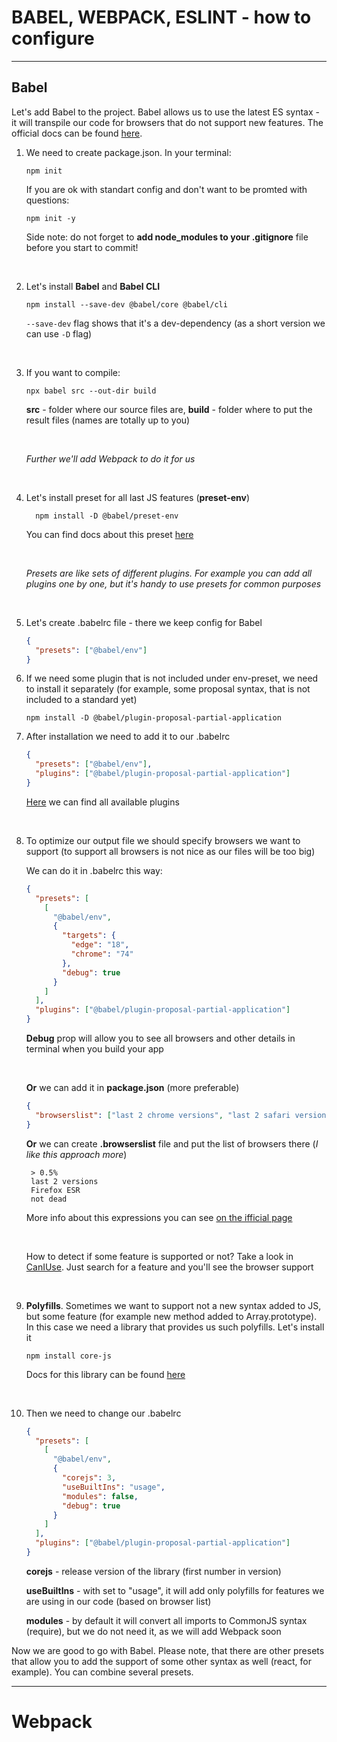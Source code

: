 # BABEL, WEBPACK, ESLINT - how to configure

---

## Babel

Let's add Babel to the project. Babel allows us to use the latest ES syntax - it will transpile our code for browsers that do not support new features. The official docs can be found [here](https://babeljs.io/docs/en/).

1. We need to create package.json. In your terminal:

   ```
   npm init
   ```

   If you are ok with standart config and don't want to be promted with questions:

   ```
   npm init -y
   ```

   Side note: do not forget to <strong>add node_modules to your .gitignore</strong> file before you start to commit!

   </br>

2. Let's install <strong>Babel</strong> and <strong>Babel CLI</strong>

   ```
   npm install --save-dev @babel/core @babel/cli
   ```

   <code>--save-dev</code> flag shows that it's a dev-dependency (as a short version we can use <code>-D</code> flag)

   </br>

3. If you want to compile:

   ```
   npx babel src --out-dir build
   ```

   <strong>src</strong> - folder where our source files are, <strong>build</strong> - folder where to put the result files (names are totally up to you)

   </br>

   <i>Further we'll add Webpack to do it for us</i>

   </br>

4. Let's install preset for all last JS features (<strong>preset-env</strong>)

   ```
     npm install -D @babel/preset-env
   ```

   You can find docs about this preset [here](https://babeljs.io/docs/en/babel-preset-env)

   </br>

   <i>Presets are like sets of different plugins. For example you can add all plugins one by one, but it's handy to use presets for common purposes</i>

   </br>

5. Let's create .babelrc file - there we keep config for Babel

   ```json
   {
     "presets": ["@babel/env"]
   }
   ```

6. If we need some plugin that is not included under env-preset, we need to install it separately (for example, some proposal syntax, that is not included to a standard yet)

   ```
   npm install -D @babel/plugin-proposal-partial-application
   ```

7. After installation we need to add it to our .babelrc

   ```json
   {
     "presets": ["@babel/env"],
     "plugins": ["@babel/plugin-proposal-partial-application"]
   }
   ```

   [Here](https://babeljs.io/docs/en/plugins-list) we can find all available plugins

   </br>

8. To optimize our output file we should specify browsers we want to support (to support all browsers is not nice as our files will be too big)

   We can do it in .babelrc this way:

   ```json
   {
     "presets": [
       [
         "@babel/env",
         {
           "targets": {
             "edge": "18",
             "chrome": "74"
           },
           "debug": true
         }
       ]
     ],
     "plugins": ["@babel/plugin-proposal-partial-application"]
   }
   ```

   <strong>Debug</strong> prop will allow you to see all browsers and other details in terminal when you build your app

   </br>

   <strong>Or</strong> we can add it in <strong>package.json</strong> (more preferable)

   ```json
   {
     "browserslist": ["last 2 chrome versions", "last 2 safari versions"]
   }
   ```

   <strong>Or</strong> we can create <strong>.browserslist</strong> file and put the list of browsers there (<i>I like this approach more</i>)

   ```
    > 0.5%
    last 2 versions
    Firefox ESR
    not dead
   ```

   More info about this expressions you can see [on the ifficial page](https://github.com/browserslist/browserslist#query-composition)

   </br>

   How to detect if some feature is supported or not? Take a look in [CanIUse](https://caniuse.com/). Just search for a feature and you'll see the browser support

   </br>

9. <strong>Polyfills</strong>. Sometimes we want to support not a new syntax added to JS, but some feature (for example new method added to Array.prototype). In this case we need a library that provides us such polyfills. Let's install it

   ```
   npm install core-js
   ```

   Docs for this library can be found [here](https://www.npmjs.com/package/core-js)

   </br>

10. Then we need to change our .babelrc

    ```json
    {
      "presets": [
        [
          "@babel/env",
          {
            "corejs": 3,
            "useBuiltIns": "usage",
            "modules": false,
            "debug": true
          }
        ]
      ],
      "plugins": ["@babel/plugin-proposal-partial-application"]
    }
    ```

    <p><strong>corejs</strong> - release version of the library (first number in version)</p>
    <p><strong>useBuiltIns</strong> - with set to "usage", it will add only polyfills for features we are using in our code (based on browser list)</p>
    <p><strong>modules</strong> - by default it will convert all imports to CommonJS syntax (require), but we do not need it, as we will add Webpack soon</p>

Now we are good to go with Babel. Please note, that there are other presets that allow you to add the support of some other syntax as well (react, for example). You can combine several presets.

---

# Webpack
